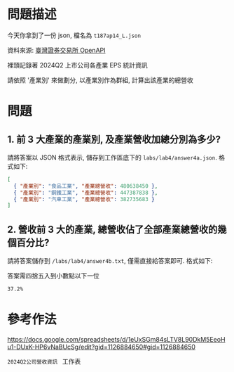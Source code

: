 # 問題描述

今天你拿到了一份 json, 檔名為 `t187ap14_L.json`

資料來源: [臺灣證券交易所 OpenAPI](https://openapi.twse.com.tw/#/%E5%85%AC%E5%8F%B8%E6%B2%BB%E7%90%86/get_opendata_t187ap14_L)

裡頭記錄著 2024Q2 上市公司各產業 EPS 統計資訊

請依照 '產業別' 來做劃分, 以產業別作為群組, 計算出該產業的總營收

# 問題

## 1. 前 3 大產業的產業別, 及產業營收加總分別為多少?

請將答案以 JSON 格式表示, 儲存到工作區底下的 `labs/lab4/answer4a.json`. 格式如下:

```json
[
  { "產業別": "食品工業", "產業總營收": 480638450 },
  { "產業別": "鋼鐵工業", "產業總營收": 447387838 },
  { "產業別": "汽車工業", "產業總營收": 382735683 }
]
```

## 2. 營收前 3 大的產業, 總營收佔了全部產業總營收的幾個百分比?

請將答案儲存到 `/labs/lab4/answer4b.txt`, 僅需直接給答案即可. 格式如下:

答案需四捨五入到小數點以下一位

```txt
37.2%
```

# 參考作法

https://docs.google.com/spreadsheets/d/1eUxSGm84sLTV8L90DkM5EeoHu1-DUxK-HP6vNaBUcSg/edit?gid=1126884650#gid=1126884650

`2024Q2公司營收資訊 ` 工作表
